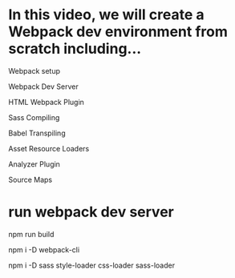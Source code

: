 # In this video, we will create a Webpack dev environment from scratch including...

Webpack setup

Webpack Dev Server

HTML Webpack Plugin

Sass Compiling

Babel Transpiling

Asset Resource Loaders

Analyzer Plugin

Source Maps

# run webpack dev server

npm run build

npm i -D webpack-cli

npm i -D sass style-loader css-loader sass-loader
